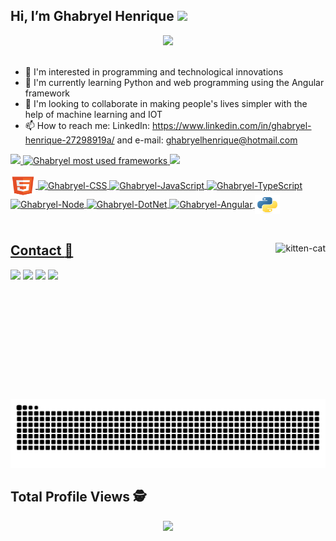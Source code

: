 ##  Hi, I’m Ghabryel Henrique <img height="30em" src="https://raw.githubusercontent.com/iampavangandhi/iampavangandhi/master/gifs/Hi.gif">

<div align="center">
   <img height="380em" src="https://user-images.githubusercontent.com/70382532/138322189-2db8df52-9dcb-40a0-88a8-c365466bd33d.gif"/>
</div>

<br>

- 👀 I'm interested in programming and technological innovations
- 🌱 I'm currently learning Python and web programming using the Angular framework
- 💞️ I'm looking to collaborate in making people's lives simpler with the help of machine learning and IOT
- 📫 How to reach me: LinkedIn: https://www.linkedin.com/in/ghabryel-henrique-27298919a/ and e-mail: ghabryelhenrique@hotmail.com

 <div>
  <a href="https://github.com/GhabryelHenrique">
  <img height="135em" src="https://github-readme-stats.vercel.app/api?username=GhabryelHenrique&show_icons=true&theme=tokyonight&include_all_commits=true&count_private=true"/>
  <img height="140rem" src="https://github-readme-streak-stats.herokuapp.com/?user=GhabryelHenrique&theme=tokyonight" alt="Ghabryel most used frameworks"/>
  <img height="135em" src="https://github-readme-stats.vercel.app/api/top-langs/?username=GhabryelHenrique&layout=compact&&langs_count=7&theme=tokyonight"/>
</div>
 
 <div style="display: inline_block"><br>
  <img align="center" alt="Ghabryel-HTML" height="30" width="40" src="https://raw.githubusercontent.com/devicons/devicon/master/icons/html5/html5-original.svg">
  <img align="center" alt="Ghabryel-CSS" height="30" width="40" src="https://cdn.jsdelivr.net/gh/devicons/devicon/icons/css3/css3-original.svg" />
  <img align="center" alt="Ghabryel-JavaScript" height="30" width="40" src="https://cdn.jsdelivr.net/gh/devicons/devicon/icons/javascript/javascript-original.svg" />
  <img align="center" alt="Ghabryel-TypeScript" height="30" width="40" src="https://cdn.jsdelivr.net/gh/devicons/devicon/icons/typescript/typescript-original.svg" />
  <img align="center" alt="Ghabryel-Node" height="30" width="40" src="https://cdn.jsdelivr.net/gh/devicons/devicon/icons/nodejs/nodejs-original.svg" />
  <img align="center" alt="Ghabryel-DotNet" height="30" width="40" src="https://cdn.jsdelivr.net/gh/devicons/devicon/icons/dotnetcore/dotnetcore-original.svg" />
  <img align="center" alt="Ghabryel-Angular" height="30" width="40" src="https://cdn.jsdelivr.net/gh/devicons/devicon/icons/angularjs/angularjs-original.svg" />
  <img align="center" alt="Ghabryel-Python" height="30" width="40" src="https://raw.githubusercontent.com/devicons/devicon/master/icons/python/python-original.svg">
   

 </div>
<br>
<div>
 <img height="250em" align="right" alt="kitten-cat" src="https://c.tenor.com/_DOBjnGspYAAAAAC/code-coding.gif">
</div>
  
## Contact :iphone:
 
<div>
  <a href="https://github.com/GhabryelHenrique">
      <img  src="https://img.shields.io/badge/github-%23100000.svg?&style=for-the-badge&logo=github&logoColor=white&link=mailto:https://github.com/GhabryelHenrique" target="_blank"></a>
  <a href="mailto:ghabryelhenrique@gmail.com">
      <img src="https://img.shields.io/badge/gmail-D14836?&style=for-the-badge&logo=gmail&logoColor=white&link=mailto:ghabryelhenrique@gmail.com" target="_blank"></a>
  <a href="https://www.instagram.com/ghabryel__/" target="_blank"><img src="https://img.shields.io/badge/-Instagram-%23E4405F?style=for-the-badge&logo=instagram&logoColor=white" target="_blank"></a>
  <a href="https://www.linkedin.com/in/ghabryel-henrique-27298919a/" target="_blank"><img src="https://img.shields.io/badge/-LinkedIn-%230077B5?style=for-the-badge&logo=linkedin&logoColor=white" target="_blank"></a> 
 
  ![Snake animation](https://github.com/GhabryelHenrique/GhabryelHenrique/blob/output/github-contribution-grid-snake-dark.svg?palette=github-dark)
 
</div>

 ## Total Profile Views :detective: <br>
 <p align="center"> 
   <img alingn="center" src="https://profile-counter.glitch.me/GhabryelHenrique/count.svg" />
 </p>

</p>
<!---
GhabryelHenrique/GhabryelHenrique is a ✨ special ✨ repository because its `README.md` (this file) appears on your GitHub profile.
You can click the Preview link to take a look at your changes.
--->
